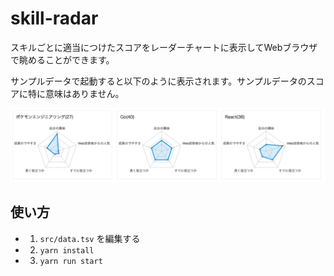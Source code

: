 # skill-radar

スキルごとに適当につけたスコアをレーダーチャートに表示してWebブラウザで眺めることができます。

サンプルデータで起動すると以下のように表示されます。サンプルデータのスコアに特に意味はありません。

![](./example_radar.png)

## 使い方

- 1. `src/data.tsv` を編集する
- 2. `yarn install`
- 3. `yarn run start`

